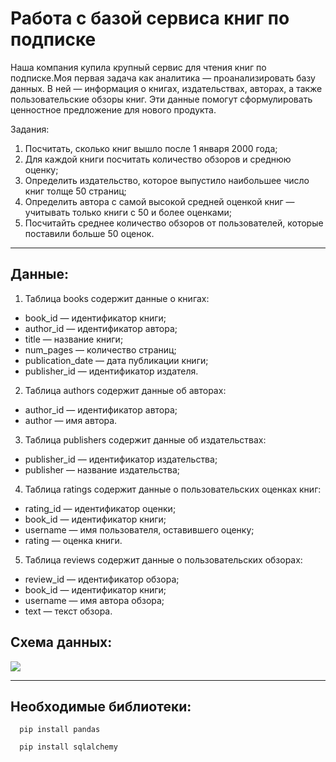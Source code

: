 # Работа с базой сервиса книг по подписке

Наша компания купила крупный сервис для чтения книг по подписке.Моя первая задача как аналитика — проанализировать базу данных. В ней — информация о книгах, издательствах, авторах, а также пользовательские обзоры книг. Эти данные помогут сформулировать ценностное предложение для нового продукта.

Задания:
1. Посчитать, сколько книг вышло после 1 января 2000 года;
2. Для каждой книги посчитать количество обзоров и среднюю оценку;
3. Определить издательство, которое выпустило наибольшее число книг толще 50 страниц;
4. Определить автора с самой высокой средней оценкой книг — учитывать только книги с 50 и более оценками;
5. Посчитайть среднее количество обзоров от пользователей, которые поставили больше 50 оценок.

***

## Данные:

1. Таблица books содержит данные о книгах:
 - book_id — идентификатор книги;
 - author_id — идентификатор автора;
 - title — название книги;
 - num_pages — количество страниц;
 - publication_date — дата публикации книги;
 - publisher_id — идентификатор издателя.
2. Таблица authors содержит данные об авторах:
 - author_id — идентификатор автора;
 - author — имя автора.
3. Таблица publishers содержит данные об издательствах:
 - publisher_id — идентификатор издательства;
 - publisher — название издательства;
4. Таблица ratings содержит данные о пользовательских оценках книг:
 - rating_id — идентификатор оценки;
 - book_id — идентификатор книги;
 - username — имя пользователя, оставившего оценку;
 - rating — оценка книги.
5. Таблица reviews содержит данные о пользовательских обзорах:
 - review_id — идентификатор обзора;
 - book_id — идентификатор книги;
 - username — имя автора обзора;
 - text — текст обзора.

## Схема данных:

![](https://pictures.s3.yandex.net/resources/scheme_1589269096.png)

***

## Необходимые библиотеки:

```
  pip install pandas
  
  pip install sqlalchemy
  
  ```
